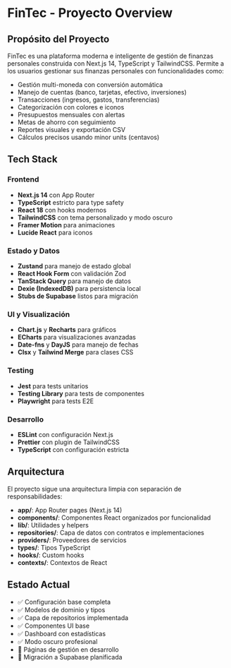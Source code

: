 # FinTec - Proyecto Overview

## Propósito del Proyecto
FinTec es una plataforma moderna e inteligente de gestión de finanzas personales construida con Next.js 14, TypeScript y TailwindCSS. Permite a los usuarios gestionar sus finanzas personales con funcionalidades como:

- Gestión multi-moneda con conversión automática
- Manejo de cuentas (banco, tarjetas, efectivo, inversiones)
- Transacciones (ingresos, gastos, transferencias)
- Categorización con colores e iconos
- Presupuestos mensuales con alertas
- Metas de ahorro con seguimiento
- Reportes visuales y exportación CSV
- Cálculos precisos usando minor units (centavos)

## Tech Stack

### Frontend
- **Next.js 14** con App Router
- **TypeScript** estricto para type safety
- **React 18** con hooks modernos
- **TailwindCSS** con tema personalizado y modo oscuro
- **Framer Motion** para animaciones
- **Lucide React** para iconos

### Estado y Datos
- **Zustand** para manejo de estado global
- **React Hook Form** con validación Zod
- **TanStack Query** para manejo de datos
- **Dexie (IndexedDB)** para persistencia local
- **Stubs de Supabase** listos para migración

### UI y Visualización
- **Chart.js** y **Recharts** para gráficos
- **ECharts** para visualizaciones avanzadas
- **Date-fns** y **DayJS** para manejo de fechas
- **Clsx** y **Tailwind Merge** para clases CSS

### Testing
- **Jest** para tests unitarios
- **Testing Library** para tests de componentes
- **Playwright** para tests E2E

### Desarrollo
- **ESLint** con configuración Next.js
- **Prettier** con plugin de TailwindCSS
- **TypeScript** con configuración estricta

## Arquitectura
El proyecto sigue una arquitectura limpia con separación de responsabilidades:

- **app/**: App Router pages (Next.js 14)
- **components/**: Componentes React organizados por funcionalidad
- **lib/**: Utilidades y helpers
- **repositories/**: Capa de datos con contratos e implementaciones
- **providers/**: Proveedores de servicios
- **types/**: Tipos TypeScript
- **hooks/**: Custom hooks
- **contexts/**: Contextos de React

## Estado Actual
- ✅ Configuración base completa
- ✅ Modelos de dominio y tipos
- ✅ Capa de repositorios implementada
- ✅ Componentes UI base
- ✅ Dashboard con estadísticas
- ✅ Modo oscuro profesional
- 🚧 Páginas de gestión en desarrollo
- 🔮 Migración a Supabase planificada